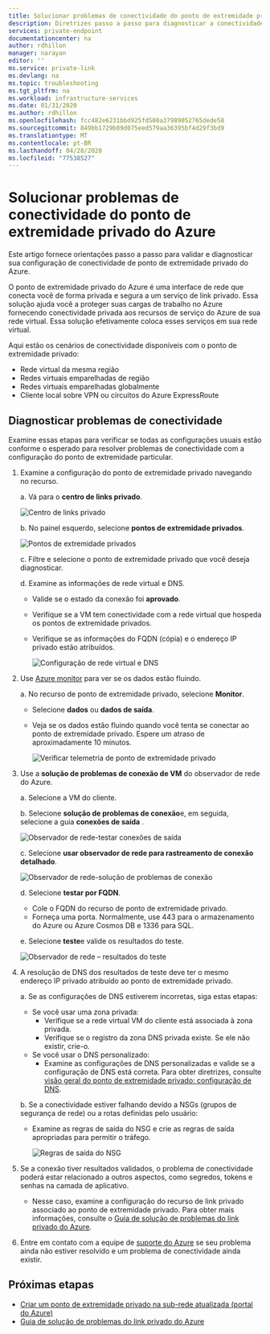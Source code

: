 ```yaml
---
title: Solucionar problemas de conectividade do ponto de extremidade privado do Azure
description: Diretrizes passo a passo para diagnosticar a conectividade de ponto de extremidade particular
services: private-endpoint
documentationcenter: na
author: rdhillon
manager: narayan
editor: ''
ms.service: private-link
ms.devlang: na
ms.topic: troubleshooting
ms.tgt_pltfrm: na
ms.workload: infrastructure-services
ms.date: 01/31/2020
ms.author: rdhillon
ms.openlocfilehash: fcc482e6231bbd925fd500a37989052765dede58
ms.sourcegitcommit: 849bb1729b89d075eed579aa36395bf4d29f3bd9
ms.translationtype: MT
ms.contentlocale: pt-BR
ms.lasthandoff: 04/28/2020
ms.locfileid: "77538527"
---
```

# <a name="troubleshoot-azure-private-endpoint-connectivity-problems"></a>Solucionar problemas de conectividade do ponto de extremidade privado do Azure

Este artigo fornece orientações passo a passo para validar e diagnosticar sua configuração de conectividade de ponto de extremidade privado do Azure.

O ponto de extremidade privado do Azure é uma interface de rede que conecta você de forma privada e segura a um serviço de link privado. Essa solução ajuda você a proteger suas cargas de trabalho no Azure fornecendo conectividade privada aos recursos de serviço do Azure de sua rede virtual. Essa solução efetivamente coloca esses serviços em sua rede virtual.

Aqui estão os cenários de conectividade disponíveis com o ponto de extremidade privado:

- Rede virtual da mesma região
- Redes virtuais emparelhadas de região
- Redes virtuais emparelhadas globalmente
- Cliente local sobre VPN ou circuitos do Azure ExpressRoute

## <a name="diagnose-connectivity-problems"></a>Diagnosticar problemas de conectividade 

Examine essas etapas para verificar se todas as configurações usuais estão conforme o esperado para resolver problemas de conectividade com a configuração do ponto de extremidade particular.

1. Examine a configuração do ponto de extremidade privado navegando no recurso.

    a. Vá para o **centro de links privado**.

      ![Centro de links privado](./media/private-endpoint-tsg/private-link-center.png)

    b. No painel esquerdo, selecione **pontos de extremidade privados**.
    
      ![Pontos de extremidade privados](./media/private-endpoint-tsg/private-endpoints.png)

    c. Filtre e selecione o ponto de extremidade privado que você deseja diagnosticar.

    d. Examine as informações de rede virtual e DNS.
     - Valide se o estado da conexão foi **aprovado**.
     - Verifique se a VM tem conectividade com a rede virtual que hospeda os pontos de extremidade privados.
     - Verifique se as informações do FQDN (cópia) e o endereço IP privado estão atribuídos.
    
       ![Configuração de rede virtual e DNS](./media/private-endpoint-tsg/vnet-dns-configuration.png)
    
1. Use [Azure monitor](https://docs.microsoft.com/azure/azure-monitor/overview) para ver se os dados estão fluindo.

    a. No recurso de ponto de extremidade privado, selecione **Monitor**.
     - Selecione **dados** ou **dados de saída**. 
     - Veja se os dados estão fluindo quando você tenta se conectar ao ponto de extremidade privado. Espere um atraso de aproximadamente 10 minutos.
    
       ![Verificar telemetria de ponto de extremidade privado](./media/private-endpoint-tsg/private-endpoint-monitor.png)

1.  Use a **solução de problemas de conexão de VM** do observador de rede do Azure.

    a. Selecione a VM do cliente.

    b. Selecione **solução de problemas de conexão**e, em seguida, selecione a guia **conexões de saída** .
    
      ![Observador de rede-testar conexões de saída](./media/private-endpoint-tsg/network-watcher-outbound-connection.png)
    
    c. Selecione **usar observador de rede para rastreamento de conexão detalhado**.
    
      ![Observador de rede-solução de problemas de conexão](./media/private-endpoint-tsg/network-watcher-connection-troubleshoot.png)

    d. Selecione **testar por FQDN**.
     - Cole o FQDN do recurso de ponto de extremidade privado.
     - Forneça uma porta. Normalmente, use 443 para o armazenamento do Azure ou Azure Cosmos DB e 1336 para SQL.

    e. Selecione **teste**e valide os resultados do teste.
    
      ![Observador de rede – resultados do teste](./media/private-endpoint-tsg/network-watcher-test-results.png)
    
        
1. A resolução de DNS dos resultados de teste deve ter o mesmo endereço IP privado atribuído ao ponto de extremidade privado.

    a. Se as configurações de DNS estiverem incorretas, siga estas etapas:
     - Se você usar uma zona privada: 
       - Verifique se a rede virtual VM do cliente está associada à zona privada.
       - Verifique se o registro da zona DNS privada existe. Se ele não existir, crie-o.
     - Se você usar o DNS personalizado:
       - Examine as configurações de DNS personalizadas e valide se a configuração de DNS está correta.
       Para obter diretrizes, consulte [visão geral do ponto de extremidade privado: configuração de DNS](https://docs.microsoft.com/azure/private-link/private-endpoint-overview#dns-configuration).

    b. Se a conectividade estiver falhando devido a NSGs (grupos de segurança de rede) ou a rotas definidas pelo usuário:
     - Examine as regras de saída do NSG e crie as regras de saída apropriadas para permitir o tráfego.
    
       ![Regras de saída do NSG](./media/private-endpoint-tsg/nsg-outbound-rules.png)

1. Se a conexão tiver resultados validados, o problema de conectividade poderá estar relacionado a outros aspectos, como segredos, tokens e senhas na camada de aplicativo.
   - Nesse caso, examine a configuração do recurso de link privado associado ao ponto de extremidade privado. Para obter mais informações, consulte o [Guia de solução de problemas do link privado do Azure](troubleshoot-private-link-connectivity.md).

1. Entre em contato com a equipe de [suporte do Azure](https://ms.portal.azure.com/#blade/Microsoft_Azure_Support/HelpAndSupportBlade/overview) se seu problema ainda não estiver resolvido e um problema de conectividade ainda existir.

## <a name="next-steps"></a>Próximas etapas

 * [Criar um ponto de extremidade privado na sub-rede atualizada (portal do Azure)](https://docs.microsoft.com/azure/private-link/create-private-endpoint-portal)
 * [Guia de solução de problemas do link privado do Azure](troubleshoot-private-link-connectivity.md)
